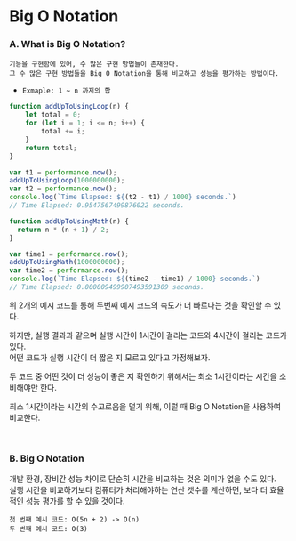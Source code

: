 # Big O Notation

### A. What is Big O Notation?

```
기능을 구현함에 있어, 수 많은 구현 방법들이 존재한다.
그 수 많은 구현 방법들을 Big O Notation을 통해 비교하고 성능을 평가하는 방법이다.
```

* `Exmaple: 1 ~ n 까지의 합`

```javascript
function addUpToUsingLoop(n) {
    let total = 0;
    for (let i = 1; i <= n; i++) {
        total += i;
    }
    return total;
}

var t1 = performance.now();
addUpToUsingLoop(1000000000);
var t2 = performance.now();
console.log(`Time Elapsed: ${(t2 - t1) / 1000} seconds.`)
// Time Elapsed: 0.9547567499876022 seconds.
```

```javascript
function addUpToUsingMath(n) {
  return n * (n + 1) / 2;
}

var time1 = performance.now();
addUpToUsingMath(1000000000);
var time2 = performance.now();
console.log(`Time Elapsed: ${(time2 - time1) / 1000} seconds.`)
// Time Elapsed: 0.000009499907493591309 seconds.
```

위 2개의 예시 코드를 통해 두번째 예시 코드의 속도가 더 빠르다는 것을 확인할 수 있다.

하지만, 실행 결과과 같으며 실행 시간이 1시간이 걸리는 코드와 4시간이 걸리는 코드가 있다. <br/>
어떤 코드가 실행 시간이 더 짧은 지 모르고 있다고 가정해보자.

두 코드 중 어떤 것이 더 성능이 좋은 지 확인하기 위해서는 최소 1시간이라는 시간을 소비해야만 한다.

최소 1시간이라는 시간의 수고로움을 덜기 위해, 이럴 때 Big O Notation을 사용하여 비교한다.

<br/>

### B. Big O Notation

개발 환경, 장비간 성능 차이로 단순히 시간을 비교하는 것은 의미가 없을 수도 있다. <br/>
실행 시간을 비교하기보다 컴퓨터가 처리해야하는 연산 갯수를 계산하면, 보다 더 효율적인 성능 평가를 할 수 있을 것이다.

```
첫 번째 예시 코드: O(5n + 2) -> O(n)
두 번째 예시 코드: O(3)

```



